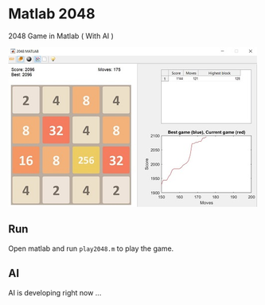 # Matlab 2048

 2048 Game in Matlab ( With AI )

![screenshot](scr.jpg)

## Run

Open matlab and run `play2048.m` to play the game.

## AI

AI is developing right now ...
